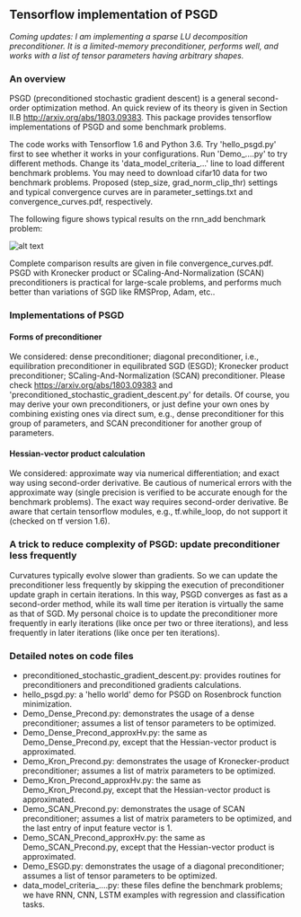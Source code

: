 ## Tensorflow implementation of PSGD
*Coming updates: I am implementing a sparse LU decomposition preconditioner. It is a limited-memory preconditioner, performs well, and works with a list of tensor parameters having arbitrary shapes.*  
### An overview
PSGD (preconditioned stochastic gradient descent) is a general second-order optimization method. An quick review of its theory is given in Section II.B http://arxiv.org/abs/1803.09383. This package provides tensorflow implementations of PSGD and some benchmark problems.

The code works with Tensorflow 1.6 and Python 3.6. Try 'hello_psgd.py' first to see whether it works in your configurations. Run 'Demo_....py' to try different methods. Change its 'data_model_criteria_...' line to load different benchmark problems. You may need to download cifar10 data for two benchmark problems. Proposed (step_size, grad_norm_clip_thr) settings and typical convergence curves are in parameter_settings.txt and convergence_curves.pdf, respectively. 

The following figure shows typical results on the rnn_add benchmark problem:

![alt text](https://github.com/lixilinx/psgd_tf/blob/master/rnn_add.png)

Complete comparison results are given in file convergence_curves.pdf. PSGD with Kronecker product or SCaling-And-Normalization (SCAN) preconditioners is practical for large-scale problems, and performs much better than variations of SGD like RMSProp, Adam, etc.. 
### Implementations of PSGD 
#### Forms of preconditioner
We considered: dense preconditioner; diagonal preconditioner, i.e., equilibration preconditioner in equilibrated SGD (ESGD); Kronecker product preconditioner; SCaling-And-Normalization (SCAN) preconditioner. Please check https://arxiv.org/abs/1803.09383 and 'preconditioned_stochastic_gradient_descent.py' for details. Of course, you may derive your own preconditioners, or just define your own ones by combining existing ones via direct sum, e.g., dense preconditioner for this group of parameters, and SCAN preconditioner for another group of parameters.
#### Hessian-vector product calculation
We considered: approximate way via numerical differentiation; and exact way using second-order derivative. Be cautious of numerical errors with the approximate way (single precision is verified to be accurate enough for the benchmark problems). The exact way requires second-order derivative. Be aware that certain tensorflow modules, e.g., tf.while_loop, do not support it (checked on tf version 1.6).
### A trick to reduce complexity of PSGD: update preconditioner less frequently
Curvatures typically evolve slower than gradients. So we can update the preconditioner less frequently by skipping the execution of preconditioner update graph in certain iterations. In this way, PSGD converges as fast as a second-order method, while its wall time per iteration is virtually the same as that of SGD. My personal choice is to update the preconditioner more frequently in early iterations (like once per two or three iterations), and less frequently in later iterations (like once per ten iterations).    
### Detailed notes on code files
* preconditioned_stochastic_gradient_descent.py: provides routines for preconditioners and preconditioned gradients calculations.
* hello_psgd.py: a 'hello world' demo for PSGD on Rosenbrock function minimization. 
* Demo_Dense_Precond.py: demonstrates the usage of a dense preconditioner; assumes a list of tensor parameters to be optimized. 
* Demo_Dense_Precond_approxHv.py: the same as Demo_Dense_Precond.py, except that the Hessian-vector product is approximated.
* Demo_Kron_Precond.py: demonstrates the usage of Kronecker-product preconditioner; assumes a list of matrix parameters to be optimized. 
* Demo_Kron_Precond_approxHv.py: the same as Demo_Kron_Precond.py, except that the Hessian-vector product is approximated.
* Demo_SCAN_Precond.py: demonstrates the usage of SCAN preconditioner; assumes a list of matrix parameters to be optimized, and the last entry of input feature vector is 1. 
* Demo_SCAN_Precond_approxHv.py: the same as Demo_SCAN_Precond.py, except that the Hessian-vector product is approximated.
* Demo_ESGD.py: demonstrates the usage of a diagonal preconditioner; assumes a list of tensor parameters to be optimized.
* data_model_criteria_....py: these files define the benchmark problems; we have RNN, CNN, LSTM examples with regression and classification tasks.

